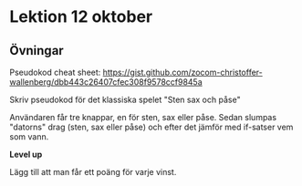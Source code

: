 # Lektion 12 oktober

## Övningar

Pseudokod cheat sheet: https://gist.github.com/zocom-christoffer-wallenberg/dbb443c26407cfec308f9578ccf9845a

Skriv pseudokod för det klassiska spelet "Sten sax och påse"

Användaren får tre knappar, en för sten, sax eller påse. Sedan slumpas "datorns" drag (sten, sax eller påse) och efter det jämför med if-satser vem som vann.

**Level up**

Lägg till att man får ett poäng för varje vinst.